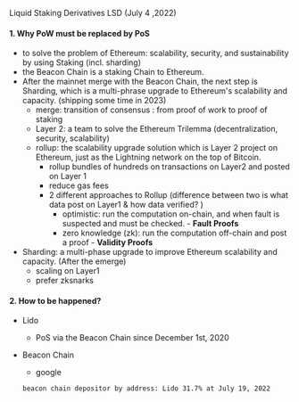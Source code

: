 Liquid Staking Derivatives LSD (July 4 ,2022)

#### 1. Why PoW must be replaced by PoS

- to solve the problem of Ethereum: scalability, security, and sustainability by using Staking (incl. sharding)
- the Beacon Chain is a staking Chain to Ethereum. 
- After the mainnet merge with the Beacon Chain, the next step is Sharding, which is a multi-phrase upgrade to Ethereum's scalability and capacity. (shipping some time in 2023)
  - merge: transition of consensus : from proof of work to proof of staking
  - Layer 2: a team to solve the Ethereum Trilemma (decentralization, security, scalability)
  - rollup: the scalability upgrade solution which is Layer 2 project on Ethereum, just as the Lightning network on the top of  Bitcoin. 
    - rollup bundles of hundreds on transactions on Layer2 and posted on Layer 1
    - reduce gas fees
    - 2 different approaches to Rollup (difference between two is what data post on Layer1 & how data verified? )
      - optimistic:  run the computation on-chain, and when fault is suspected and must be checked. - **Fault Proofs**
      - zero knowledge (zk): run the computation off-chain and post a proof - **Validity Proofs**
- Sharding: a multi-phase upgrade to improve Ethereum scalability and capacity. (After the emerge)
  - scaling on Layer1
  - prefer zksnarks 

#### 2. How to be happened?

- Lido 
  -   PoS via the Beacon Chain since December 1st, 2020

- Beacon Chain

  -  google  
  
    ```
    beacon chain depositor by address: Lido 31.7% at July 19, 2022
    ```
  
    
  
  

